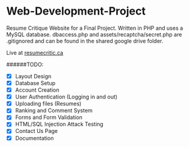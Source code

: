 Web-Development-Project
=======================
Resume Critique Website for a Final Project. Written in PHP and uses a MySQL 
database. dbaccess.php and assets/recaptcha/secret.php are .gitignored and 
can be found in the shared google drive folder.

Live at [resumecritic.ca](http://resumecritic.ca)

######TODO:

- [x] Layout Design
- [x] Database Setup
- [x] Account Creation
- [x] User Authentication (Logging in and out)
- [x] Uploading files (Resumes)
- [x] Ranking and Comment System
- [x] Forms and Form Validation
- [x] HTML/SQL Injection Attack Testing
- [x] Contact Us Page
- [x] Documentation
